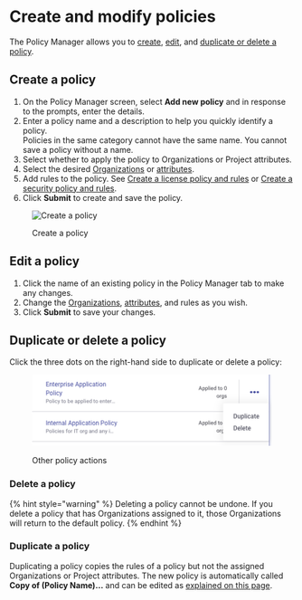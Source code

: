 # Create and modify policies

The Policy Manager allows you to [create](create-and-modify-policies.md#create-a-policy), [edit](create-and-modify-policies.md#edit-a-policy), and [duplicate or delete a policy](create-and-modify-policies.md#duplicate-or-delete-a-policy).

## **Create a policy**

1. On the Policy Manager screen, select **Add new policy** and in response to the prompts, enter the details.
2. Enter a policy name and a description to help you quickly identify a policy.\
   Policies in the same category cannot have the same name. You cannot save a policy without a name.
3. Select whether to apply the policy to Organizations or Project attributes.
4. Select the desired [Organizations](assign-a-policy-to-an-organization.md) or [attributes](assign-a-policy-to-projects.md).
5. Add rules to the policy. See [Create a license policy and rules](license-policies/create-a-license-policy-and-rules.md) or [Create a security policy and rules](security-policies/how-to-create-a-security-policy-and-set-rules.md).
6. Click **Submit** to create and save the policy.

<div align="left">

<figure><img src="../../.gitbook/assets/screenshot_2020-05-26_at_9.47.26_am.png" alt="Create a policy" width="563"><figcaption><p>Create a policy</p></figcaption></figure>

</div>

## Edit a policy

1. Click the name of an existing policy in the Policy Manager tab to make any changes.
2. Change the [Organizations](assign-a-policy-to-an-organization.md), [attributes](assign-a-policy-to-projects.md), and rules as you wish.
3. Click **Submit** to save your changes.

## **Duplicate or delete a policy**&#x20;

Click the three dots on the right-hand side to duplicate or delete a policy:

<div align="left">

<figure><img src="../../.gitbook/assets/Screenshot 2023-03-28 at 16.42.45.png" alt="Other policy actions"><figcaption><p>Other policy actions</p></figcaption></figure>

</div>

### Delete a policy

{% hint style="warning" %}
Deleting a policy cannot be undone. If you delete a policy that has Organizations assigned to it, those Organizations will return to the default policy.
{% endhint %}

### Duplicate a policy

Duplicating a policy copies the rules of a policy but not the assigned Organizations or Project attributes. The new policy is automatically called **Copy of (Policy Name)…** and can be edited as [explained on this page](create-and-modify-policies.md#edit-a-policy).
